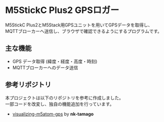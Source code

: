 # M5StickC Plus2 GPSロガー
M5StickC Plus2とM5Stack用GPSユニットを用いてGPSデータを取得し、MQTTブローカーへ送信し、ブラウザで確認できるようにするプログラムです。

## 主な機能
- GPS データ取得 (緯度・経度・高度・時刻)
- MQTTブローカーへのデータ送信

## 参考リポジトリ
本プロジェクトは以下のリポジトリを参考に作成しました。  
一部コードを改変し、独自の機能追加を行っています。

- [visualizing-m5atom-gps](https://github.com/nk-tamago/visualizing-m5atom-gps) by **nk-tamago**  
